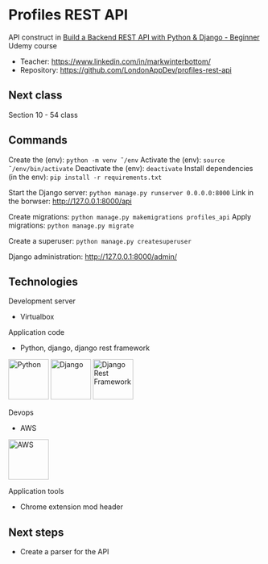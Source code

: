 # Profiles REST API

API construct in [Build a Backend REST API with Python & Django - Beginner](https://www.udemy.com/course/django-python/?srsltid=AfmBOooRnIetoZiyhKRtJxiL2_z9M5W5g_EJlm2zSMYBR6ukXXpUI4Zr) Udemy course

- Teacher: https://www.linkedin.com/in/markwinterbottom/ 
- Repository: https://github.com/LondonAppDev/profiles-rest-api

## Next class

Section 10 - 54 class

## Commands

Create the (env): `python -m venv ˜/env`
Activate the (env): `source ˜/env/bin/activate`
Deactivate the (env): `deactivate`
Install dependencies (in the env): `pip install -r requirements.txt`

Start the Django server: `python manage.py runserver 0.0.0.0:8000`
Link in the borwser: http://127.0.0.1:8000/api

Create migrations: `python manage.py makemigrations profiles_api`
Apply migrations: `python manage.py migrate`

Create a superuser: `python manage.py createsuperuser`

Django administration: http://127.0.0.1:8000/admin/

## Technologies

Development server

- Virtualbox

Application code

- Python, django, django rest framework

<img title="Python" alt="Python" height="80" width="80" src="https://cdn.jsdelivr.net/gh/devicons/devicon@latest/icons/python/python-original.svg" /> <img title="Django" alt="Django" height="80" width="80" src="https://cdn.jsdelivr.net/gh/devicons/devicon@latest/icons/django/django-plain.svg" /> <img title="Django Rest Framework" alt="Django Rest Framework" height="80" width="80" src="https://cdn.jsdelivr.net/gh/devicons/devicon@latest/icons/djangorest/djangorest-original.svg" />

Devops

- AWS

<img title="AWS" alt="AWS" height="80" width="80" src="https://cdn.jsdelivr.net/gh/devicons/devicon@latest/icons/amazonwebservices/amazonwebservices-original-wordmark.svg" />

Application tools

- Chrome extension mod header

## Next steps

- Create a parser for the API

